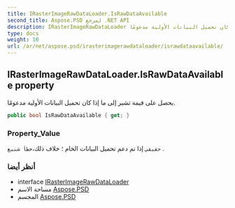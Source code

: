 ```yaml
---
title: IRasterImageRawDataLoader.IsRawDataAvailable
second_title: Aspose.PSD لمرجع .NET API
description: IRasterImageRawDataLoader ملكية. يحصل على قيمة تشير إلى ما إذا كان تحميل البيانات الأولية مدعومًا.
type: docs
weight: 10
url: /ar/net/aspose.psd/irasterimagerawdataloader/israwdataavailable/
---
```

## IRasterImageRawDataLoader.IsRawDataAvailable property

يحصل على قيمة تشير إلى ما إذا كان تحميل البيانات الأولية مدعومًا.

```csharp
public bool IsRawDataAvailable { get; }
```

### Property_Value

`حقيقي` إذا تم دعم تحميل البيانات الخام ؛ خلاف ذلك،`خطأ شنيع` .

### أنظر أيضا

* interface [IRasterImageRawDataLoader](../)
* مساحة الاسم [Aspose.PSD](../../irasterimagerawdataloader/)
* المجسم [Aspose.PSD](../../../)


